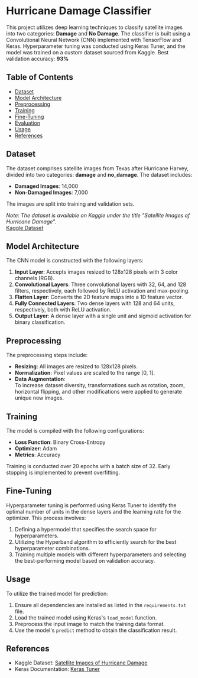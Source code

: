 # Hurricane Damage Classifier

This project utilizes deep learning techniques to classify satellite images into two categories: **Damage** and **No Damage**. The classifier is built using a Convolutional Neural Network (CNN) implemented with TensorFlow and Keras. Hyperparameter tuning was conducted using Keras Tuner, and the model was trained on a custom dataset sourced from Kaggle. 
Best validation accuracy: **93%**

## Table of Contents

- [Dataset](#dataset)
- [Model Architecture](#model-architecture)
- [Preprocessing](#preprocessing)
- [Training](#training)
- [Fine-Tuning](#fine-tuning)
- [Evaluation](#evaluation)
- [Usage](#usage)
- [References](#references)

## Dataset

The dataset comprises satellite images from Texas after Hurricane Harvey, divided into two categories: **damage** and **no_damage**. The dataset includes:

- **Damaged Images**: 14,000
- **Non-Damaged Images**: 7,000

The images are split into training and validation sets.

*Note: The dataset is available on Kaggle under the title "Satellite Images of Hurricane Damage".*  
[Kaggle Dataset](https://www.kaggle.com/datasets/kmader/satellite-images-of-hurricane-damage)

## Model Architecture

The CNN model is constructed with the following layers:

1. **Input Layer**: Accepts images resized to 128x128 pixels with 3 color channels (RGB).
2. **Convolutional Layers**: Three convolutional layers with 32, 64, and 128 filters, respectively, each followed by ReLU activation and max-pooling.
3. **Flatten Layer**: Converts the 2D feature maps into a 1D feature vector.
4. **Fully Connected Layers**: Two dense layers with 128 and 64 units, respectively, both with ReLU activation.
5. **Output Layer**: A dense layer with a single unit and sigmoid activation for binary classification.

## Preprocessing

The preprocessing steps include:

- **Resizing**: All images are resized to 128x128 pixels.
- **Normalization**: Pixel values are scaled to the range [0, 1].
- **Data Augmentation**:  
  To increase dataset diversity, transformations such as rotation, zoom, horizontal flipping, and other modifications were applied to generate unique new images.

## Training

The model is compiled with the following configurations:

- **Loss Function**: Binary Cross-Entropy
- **Optimizer**: Adam
- **Metrics**: Accuracy

Training is conducted over 20 epochs with a batch size of 32. Early stopping is implemented to prevent overfitting.

## Fine-Tuning

Hyperparameter tuning is performed using Keras Tuner to identify the optimal number of units in the dense layers and the learning rate for the optimizer. This process involves:

1. Defining a hypermodel that specifies the search space for hyperparameters.
2. Utilizing the Hyperband algorithm to efficiently search for the best hyperparameter combinations.
3. Training multiple models with different hyperparameters and selecting the best-performing model based on validation accuracy.

## Usage

To utilize the trained model for prediction:

1. Ensure all dependencies are installed as listed in the `requirements.txt` file.
2. Load the trained model using Keras's `load_model` function.
3. Preprocess the input image to match the training data format.
4. Use the model's `predict` method to obtain the classification result.

## References

- Kaggle Dataset: [Satellite Images of Hurricane Damage](https://www.kaggle.com/datasets/kmader/satellite-images-of-hurricane-damage)
- Keras Documentation: [Keras Tuner](https://keras.io/keras_tuner/)


